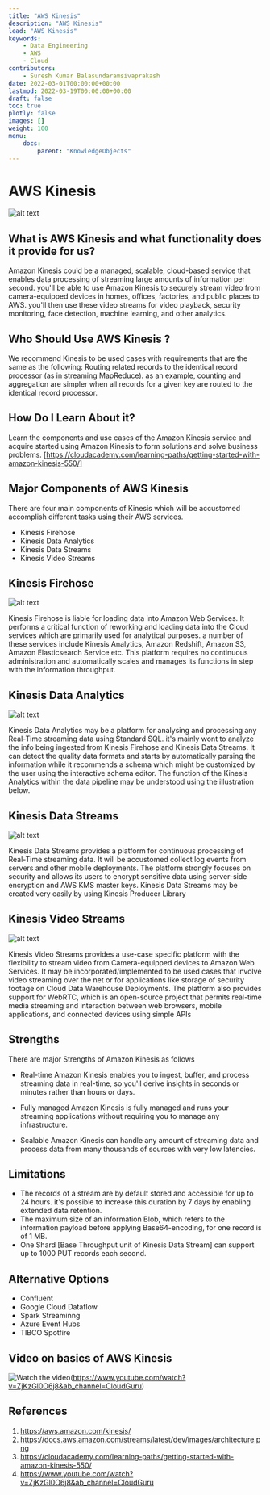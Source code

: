 ```yaml
---
title: "AWS Kinesis"
description: "AWS Kinesis"
lead: "AWS Kinesis"
keywords: 
    - Data Engineering
    - AWS
    - Cloud
contributors:
    - Suresh Kumar Balasundaramsivaprakash
date: 2022-03-01T00:00:00+00:00
lastmod: 2022-03-19T00:00:00+00:00
draft: false
toc: true
plotly: false
images: []
weight: 100
menu:
    docs:
        parent: "KnowledgeObjects"
---
```

# AWS Kinesis
![alt text](https://docs.aws.amazon.com/streams/latest/dev/images/architecture.png)
##  What is AWS Kinesis and what functionality does it provide for us?

Amazon Kinesis could be a managed, scalable, cloud-based service that enables data processing of streaming large amounts of information per second. you'll be able to use Amazon Kinesis to securely stream video from camera-equipped devices in homes, offices, factories, and public places to AWS. you'll then use these video streams for video playback, security monitoring, face detection, machine learning, and other analytics.

## Who Should Use AWS Kinesis ?
We recommend Kinesis to be used cases with requirements that are the same as the following: Routing related records to the identical record processor (as in streaming MapReduce). as an example, counting and aggregation are simpler when all records for a given key are routed to the identical record processor.

## How Do I Learn About it?
Learn the components and use cases of the Amazon Kinesis service and acquire started using Amazon Kinesis to form solutions and solve business problems.
[https://cloudacademy.com/learning-paths/getting-started-with-amazon-kinesis-550/]

## Major Components of AWS Kinesis
There are four main components of Kinesis which will be accustomed accomplish different tasks using their AWS services.
- Kinesis Firehose 
- Kinesis Data Analytics 
- Kinesis Data Streams 
- Kinesis Video Streams

## Kinesis Firehose
![alt text](https://miro.medium.com/max/1400/0*V86zf5ZODmE7w_X7.png)

Kinesis Firehose is liable for loading data into Amazon Web Services. It performs a critical function of reworking and loading data into the Cloud services which are primarily used for analytical purposes. a number of these services include Kinesis Analytics, Amazon Redshift, Amazon S3, Amazon Elasticsearch Service etc. This platform requires no continuous administration and automatically scales and manages its functions in step with the information throughput.

## Kinesis Data Analytics
![alt text](https://d1.awsstatic.com/architecture-diagrams/Product-Page-Diagram_Amazon-Kinesis-Data-Analytics_HIW%402x.918e6d6f5672731b9c4616540578ee9192041f0d.png)

Kinesis Data Analytics may be a platform for analysing and processing any Real-Time streaming data using Standard SQL. it's mainly wont to analyze the info being ingested from Kinesis Firehose and Kinesis Data Streams. It can detect the quality data formats and starts by automatically parsing the information while it recommends a schema which might be customized by the user using the interactive schema editor. The function of the Kinesis Analytics within the data pipeline may be understood using the illustration below.

## Kinesis Data Streams
![alt text](https://m-square.com.au/wp-content/uploads/2018/08/diagram-how-it-works-kinesis-data-streams.249630c459ffe210d013ad06a0f6899ebea1304b-1.png)

Kinesis Data Streams provides a platform for continuous processing of Real-Time streaming data. It will be accustomed collect log events from servers and other mobile deployments. The platform strongly focuses on security and allows its users to encrypt sensitive data using server-side encryption and AWS KMS master keys. Kinesis Data Streams may be created very easily by using Kinesis Producer Library

## Kinesis Video Streams
![alt text](https://tutorialslink.com/Article_img/Blog_image/e1f1492f-6618-4c5c-b0b4-d91c0252b579.jpg)

Kinesis Video Streams provides a use-case specific platform with the flexibility to stream video from Camera-equipped devices to Amazon Web Services. It may be incorporated/implemented to be used cases that involve video streaming over the net or for applications like storage of security footage on Cloud Data Warehouse Deployments. The platform also provides support for WebRTC, which is an open-source project that permits real-time media streaming and interaction between web browsers, mobile applications, and connected devices using simple APIs

## Strengths
There are major Strengths of Amazon Kinesis as follows
- Real-time
Amazon Kinesis enables you to ingest, buffer, and process streaming data in real-time, so you'll derive insights in seconds or minutes rather than hours or days.

- Fully managed
Amazon Kinesis is fully managed and runs your streaming applications without requiring you to manage any infrastructure.

- Scalable
Amazon Kinesis can handle any amount of streaming data and process data from many thousands of sources with very low latencies.


## Limitations

- The records of a stream are by default stored and accessible for up to 24 hours. it's possible to increase this duration by 7 days by enabling extended data retention.
- The maximum size of an information Blob, which refers to the information payload before applying Base64-encoding, for one record is of 1 MB. 
- One Shard [Base Throughput unit of Kinesis Data Stream] can support up to 1000 PUT records each second.

## Alternative Options
- Confluent
- Google Cloud Dataflow
- Spark Streaminng
- Azure Event Hubs
- TIBCO Spotfire

## Video on basics of AWS Kinesis
![Watch the video](https://img.youtube.com/vi/T-D1KVIuvjA/maxresdefault.jpg)(https://www.youtube.com/watch?v=ZjKzGl0O6j8&ab_channel=CloudGuru)


## References
1. https://aws.amazon.com/kinesis/
2. https://docs.aws.amazon.com/streams/latest/dev/images/architecture.png
3. https://cloudacademy.com/learning-paths/getting-started-with-amazon-kinesis-550/
4. https://www.youtube.com/watch?v=ZjKzGl0O6j8&ab_channel=CloudGuru
